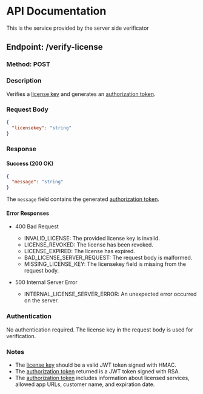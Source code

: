 # API Documentation
This is the service provided by the server side verificator

## Endpoint: /verify-license

### Method: POST

### Description
Verifies a [license key](data-structure.md#license-key) and generates an [authorization token](data-structure.md#authorization-token).

### Request Body
```json
{
  "licensekey": "string"
}
```

### Response

#### Success (200 OK)
```json
{
  "message": "string"
}
```
The `message` field contains the generated [authorization token](data-structure.md#authorization-token).

#### Error Responses

- 400 Bad Request
  - INVALID_LICENSE: The provided license key is invalid.
  - LICENSE_REVOKED: The license has been revoked.
  - LICENSE_EXPIRED: The license has expired.
  - BAD_LICENSE_SERVER_REQUEST: The request body is malformed.
  - MISSING_LICENSE_KEY: The licensekey field is missing from the request body.

- 500 Internal Server Error
  - INTERNAL_LICENSE_SERVER_ERROR: An unexpected error occurred on the server.

### Authentication
No authentication required. The license key in the request body is used for verification.

### Notes
- The [license key](data-structure.md#license-key) should be a valid JWT token signed with HMAC.
- The [authorization token](data-structure.md#authorization-token) returned is a JWT token signed with RSA.
- The [authorization token](data-structure.md#authorization-token) includes information about licensed services, allowed app URLs, customer name, and expiration date.
